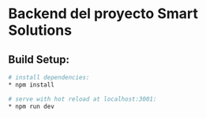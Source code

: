 # Backend del proyecto Smart Solutions


## Build Setup:
```bash
# install dependencies:
* npm install

# serve with hot reload at localhost:3001:
* npm run dev